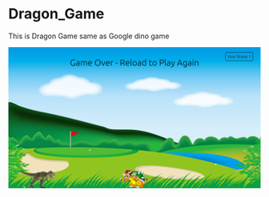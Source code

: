 # Dragon_Game
This is Dragon Game same as Google dino game


![Dragon Game](https://github.com/Vishal-beep136/Dragon_Game/blob/main/dragon%20game%20screen.png)
